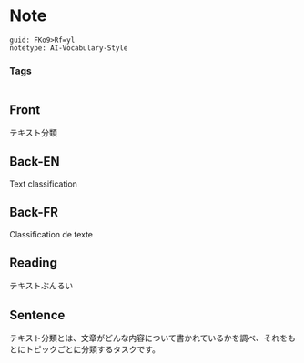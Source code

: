 # Note
```
guid: FKo9>Rf=yl
notetype: AI-Vocabulary-Style
```

### Tags
```
```

## Front
テキスト分類

## Back-EN
Text classification

## Back-FR
Classification de texte

## Reading
テキストぶんるい

## Sentence
テキスト分類とは、文章がどんな内容について書かれているかを調べ、それをもとにトピックごとに分類するタスクです。
